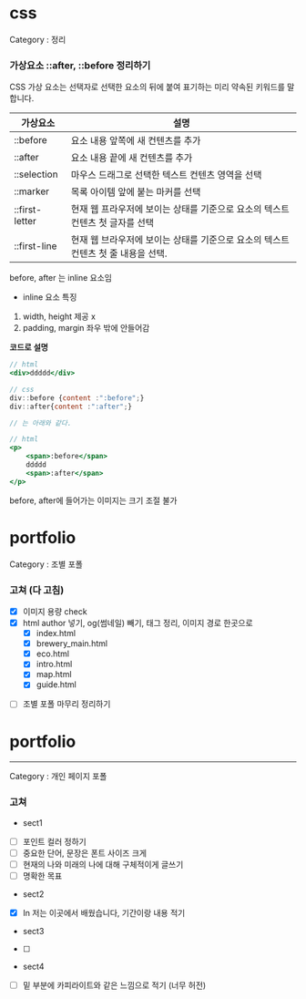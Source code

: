 # css

Category : 정리

### 가상요소 ::after, ::before 정리하기

CSS 가상 요소는 선택자로 선택한 요소의 뒤에 붙여 표기하는 미리 약속된 키워드를 말합니다.

| 가상요소       | 설명                                                                              |
| -------------- | --------------------------------------------------------------------------------- |
| ::before       | 요소 내용 앞쪽에 새 컨텐츠를 추가                                                 |
| ::after        | 요소 내용 끝에 새 컨텐츠를 추가                                                   |
| ::selection    | 마우스 드래그로 선택한 텍스트 컨텐츠 영역을 선택                                  |
| ::marker       | 목록 아이템 앞에 붙는 마커를 선택                                                 |
| ::first-letter | 현재 웹 프라우저에 보이는 상태를 기준으로 요소의 텍스트 컨텐츠 첫 글자를 선택     |
| ::first-line   | 현재 웹 브라우저에 보이는 상태를 기준으로 요소의 텍스트 컨텐츠 첫 줄 내용을 선택. |

before, after 는 inline 요소임

- inline 요소 특징

1. width, height 제공 x
2. padding, margin 좌우 밖에 안들어감

**코드로 설명**

```jsx
// html
<div>ddddd</div>

// css
div::before {content :":before";}
div::after{content :":after";}

// 는 아래와 같다.

// html
<p>
	<span>:before</span>
	ddddd
	<span>:after</span>
</p>

```

before, after에 들어가는 이미지는 크기 조절 불가

# portfolio

Category : 조별 포폴

### 고쳐 (다 고침)

- [x] 이미지 용량 check
- [x] html author 넣기, og(썸네일) 빼기, 태그 정리, 이미지 경로 한곳으로
  - [x] index.html
  - [x] brewery_main.html
  - [x] eco.html
  - [x] intro.html
  - [x] map.html
  - [x] guide.html

> <meta name="Author" content="서현" />

- [ ] 조별 포폴 마무리 정리하기

# portfolio

---

Category : 개인 페이지 포폴

### 고쳐

- sect1
- [ ] 포인트 컬러 정하기
- [ ] 중요한 단어, 문장은 폰트 사이즈 크게
- [ ] 현재의 나와 미래의 나에 대해 구체적이게 글쓰기
- [ ] 명확한 목표
- sect2
- [x] In 저는 이곳에서 배웠습니다, 기간이랑 내용 적기
- sect3
- [ ]
- sect4
- [ ] 밑 부분에 카피라이트와 같은 느낌으로 적기 (너무 허전)

